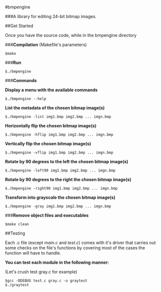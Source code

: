 #bmpengine

###A library for editing 24-bit bitmap images.

##Get Started

Once you have the source code,
while in the bmpengine directory

###__Compilation__ (Makefile's parameters)

```
$make
```

###__Run__

```
$./bmpengine
```

###__Commands__

**Display a menu with the available commands**
```
$./bmpengine --help
```

**List the metadata of the chosen bitmap image(s)**
```
$./bmpengine -list img1.bmp img2.bmp ... imgn.bmp
```

**Horizontally flip the chosen bitmap image(s)**
```
$./bmpengine -hflip img1.bmp img2.bmp ... imgn.bmp
```

**Vertically flip the chosen bitmap image(s)**
```
$./bmpengine -vflip img1.bmp img2.bmp ... imgn.bmp
```

**Rotate by 90 degrees to the left the chosen bitmap image(s)**
```
$./bmpengine -left90 img1.bmp img2.bmp ... imgn.bmp
```

**Rotate by 90 degrees to the right the chosen bitmap image(s)**
```
$./bmpengine -right90 img1.bmp img2.bmp ... imgn.bmp
```

**Transform into grayscale the chosen bitmap image(s)**
```
$./bmpengine -gray img1.bmp img2.bmp ... imgn.bmp
```

###__Remove object files and executables__
```
$make clean
```


##Testing

Each .c file (except *main.c* and *test.c*) comes with it's driver that carries out some checks on the file's functions by covering most of the cases the function will have to handle.

**You can test each module in the following manner:**

(Let's crush test gray.c for example)
```
$gcc -DDEBUG test.c gray.c -o graytest
$./graytest
```

